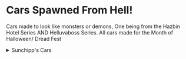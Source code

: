 # Cars Spawned From Hell!
Cars made to look like monsters or demons, One being from the Hazbin Hotel Series AND Helluvaboss Series. All cars made for the Month of Halloween/ Dread Fest

<details>
  <summary>Sunchipp's Cars</summary>
  
  * Demon Fire (Motorcycle Mode)
  * Hell's Limo (Hazbin Hotel)
  * MG-TC Hellspawn
  * Le-Macabre
  * Sunchipp's Monster-Rod
  * BOOgatti Stinger
  * Devils Hand
  * Blair Halloween
  * IMP Van (Helluva Boss)
  * 55 porsche spyder (James Dean Curse)
  * Christine
  * Malumcordia (Crediting Maus for the name) (Fixed)
  * Malitulus (Crediting Maus for the name) (Fixed)
  * Sol-Aire CX4 Halloween (Mnt Dew Voodew 2024)
  * Cornhorrendum
  * Dracomalus
